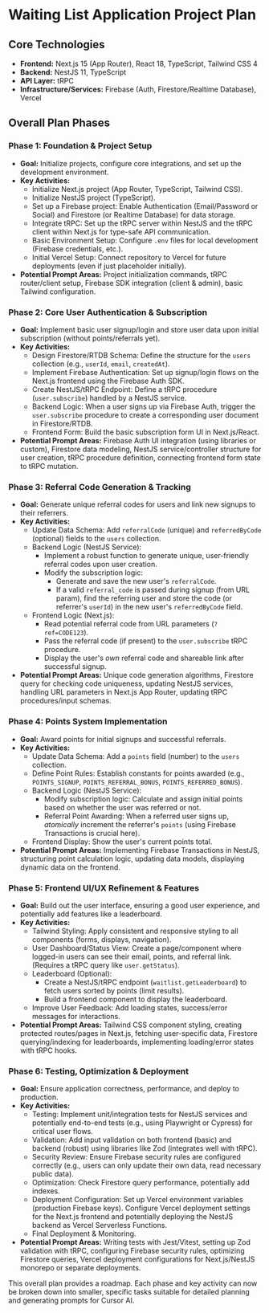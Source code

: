 # Waiting List Application Project Plan

## Core Technologies

* **Frontend:** Next.js 15 (App Router), React 18, TypeScript, Tailwind CSS 4
* **Backend:** NestJS 11, TypeScript
* **API Layer:** tRPC
* **Infrastructure/Services:** Firebase (Auth, Firestore/Realtime Database), Vercel

## Overall Plan Phases

### Phase 1: Foundation & Project Setup

* **Goal:** Initialize projects, configure core integrations, and set up the development environment.
* **Key Activities:**
  * Initialize Next.js project (App Router, TypeScript, Tailwind CSS).
  * Initialize NestJS project (TypeScript).
  * Set up a Firebase project: Enable Authentication (Email/Password or Social) and Firestore (or Realtime Database) for data storage.
  * Integrate tRPC: Set up the tRPC server within NestJS and the tRPC client within Next.js for type-safe API communication.
  * Basic Environment Setup: Configure `.env` files for local development (Firebase credentials, etc.).
  * Initial Vercel Setup: Connect repository to Vercel for future deployments (even if just placeholder initially).
* **Potential Prompt Areas:** Project initialization commands, tRPC router/client setup, Firebase SDK integration (client & admin), basic Tailwind configuration.

### Phase 2: Core User Authentication & Subscription

* **Goal:** Implement basic user signup/login and store user data upon initial subscription (without points/referrals yet).
* **Key Activities:**
  * Design Firestore/RTDB Schema: Define the structure for the `users` collection (e.g., `userId`, `email`, `createdAt`).
  * Implement Firebase Authentication: Set up signup/login flows on the Next.js frontend using the Firebase Auth SDK.
  * Create NestJS/tRPC Endpoint: Define a tRPC procedure (`user.subscribe`) handled by a NestJS service.
  * Backend Logic: When a user signs up via Firebase Auth, trigger the `user.subscribe` procedure to create a corresponding user document in Firestore/RTDB.
  * Frontend Form: Build the basic subscription form UI in Next.js/React.
* **Potential Prompt Areas:** Firebase Auth UI integration (using libraries or custom), Firestore data modeling, NestJS service/controller structure for user creation, tRPC procedure definition, connecting frontend form state to tRPC mutation.

### Phase 3: Referral Code Generation & Tracking

* **Goal:** Generate unique referral codes for users and link new signups to their referrers.
* **Key Activities:**
  * Update Data Schema: Add `referralCode` (unique) and `referredByCode` (optional) fields to the `users` collection.
  * Backend Logic (NestJS Service):
    * Implement a robust function to generate unique, user-friendly referral codes upon user creation.
    * Modify the subscription logic:
      * Generate and save the new user's `referralCode`.
      * If a valid `referral_code` is passed during signup (from URL param), find the referring user and store the code (or referrer's `userId`) in the new user's `referredByCode` field.
  * Frontend Logic (Next.js):
    * Read potential referral code from URL parameters (`?ref=CODE123`).
    * Pass the referral code (if present) to the `user.subscribe` tRPC procedure.
    * Display the user's *own* referral code and shareable link after successful signup.
* **Potential Prompt Areas:** Unique code generation algorithms, Firestore query for checking code uniqueness, updating NestJS services, handling URL parameters in Next.js App Router, updating tRPC procedures/input schemas.

### Phase 4: Points System Implementation

* **Goal:** Award points for initial signups and successful referrals.
* **Key Activities:**
  * Update Data Schema: Add a `points` field (number) to the `users` collection.
  * Define Point Rules: Establish constants for points awarded (e.g., `POINTS_SIGNUP`, `POINTS_REFERRAL_BONUS`, `POINTS_REFERRED_BONUS`).
  * Backend Logic (NestJS Service):
    * Modify subscription logic: Calculate and assign initial points based on whether the user was referred or not.
    * Referral Point Awarding: When a referred user signs up, *atomically* increment the referrer's `points` (using Firebase Transactions is crucial here).
  * Frontend Display: Show the user's current points total.
* **Potential Prompt Areas:** Implementing Firebase Transactions in NestJS, structuring point calculation logic, updating data models, displaying dynamic data on the frontend.

### Phase 5: Frontend UI/UX Refinement & Features

* **Goal:** Build out the user interface, ensuring a good user experience, and potentially add features like a leaderboard.
* **Key Activities:**
  * Tailwind Styling: Apply consistent and responsive styling to all components (forms, displays, navigation).
  * User Dashboard/Status View: Create a page/component where logged-in users can see their email, points, and referral link. (Requires a tRPC query like `user.getStatus`).
  * Leaderboard (Optional):
    * Create a NestJS/tRPC endpoint (`waitlist.getLeaderboard`) to fetch users sorted by points (limit results).
    * Build a frontend component to display the leaderboard.
  * Improve User Feedback: Add loading states, success/error messages for interactions.
* **Potential Prompt Areas:** Tailwind CSS component styling, creating protected routes/pages in Next.js, fetching user-specific data, Firestore querying/indexing for leaderboards, implementing loading/error states with tRPC hooks.

### Phase 6: Testing, Optimization & Deployment

* **Goal:** Ensure application correctness, performance, and deploy to production.
* **Key Activities:**
  * Testing: Implement unit/integration tests for NestJS services and potentially end-to-end tests (e.g., using Playwright or Cypress) for critical user flows.
  * Validation: Add input validation on both frontend (basic) and backend (robust) using libraries like Zod (integrates well with tRPC).
  * Security Review: Ensure Firebase security rules are configured correctly (e.g., users can only update their own data, read necessary public data).
  * Optimization: Check Firestore query performance, potentially add indexes.
  * Deployment Configuration: Set up Vercel environment variables (production Firebase keys). Configure Vercel deployment settings for the Next.js frontend and potentially deploying the NestJS backend as Vercel Serverless Functions.
  * Final Deployment & Monitoring.
* **Potential Prompt Areas:** Writing tests with Jest/Vitest, setting up Zod validation with tRPC, configuring Firebase security rules, optimizing Firestore queries, Vercel deployment configurations for Next.js/NestJS monorepo or separate deployments.

This overall plan provides a roadmap. Each phase and key activity can now be broken down into smaller, specific tasks suitable for detailed planning and generating prompts for Cursor AI. 